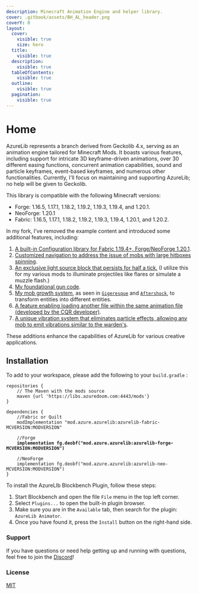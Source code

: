 ```yaml
---
description: Minecraft Animation Engine and helper library.
cover: .gitbook/assets/BH_AL_header.png
coverY: 0
layout:
  cover:
    visible: true
    size: hero
  title:
    visible: true
  description:
    visible: true
  tableOfContents:
    visible: true
  outline:
    visible: true
  pagination:
    visible: true
---
```


# Home

AzureLib represents a branch derived from Geckolib 4.x, serving as an animation engine tailored for Minecraft Mods. It boasts various features, including support for intricate 3D keyframe-driven animations, over 30 different easing functions, concurrent animation capabilities, sound and particle keyframes, event-based keyframes, and numerous other functionalities. Currently, I'll focus on maintaining and supporting AzureLib; no help will be given to Geckolib.

This library is compatible with the following Minecraft versions:

* Forge: 1.16.5, 1.17.1, 1.18.2, 1.19.2, 1.19.3, 1.19.4, and 1.20.1.
* NeoForge: 1.20.1
* Fabric: 1.16.5, 1.17.1, 1.18.2, 1.19.2, 1.19.3, 1.19.4, 1.20.1, and 1.20.2.

In my fork, I've removed the example content and introduced some additional features, including:

1. [A built-in Configuration library for Fabric 1.19.4+, Forge/NeoForge 1.20.1](https://github.com/AzureDoom/AzureLib/blob/1.20/Fabric/src/main/java/mod/azure/azurelib/config/TestingConfig.java).
2. [Customized navigation to address the issue of mobs with large hitboxes spinning](https://github.com/AzureDoom/AzureLib/blob/1.20/Fabric/src/main/java/mod/azure/azurelib/ai/pathing/AzureNavigation.java).
3. [An exclusive light source block that persists for half a tick.](https://github.com/AzureDoom/AzureLib/blob/1.20/Fabric/src/main/java/mod/azure/azurelib/entities/TickingLightBlock.java) (I utilize this for my various mods to illuminate projectiles like flares or simulate a muzzle flash.)
4. [My foundational gun code](https://github.com/AzureDoom/AzureLib/blob/1.20/Fabric/src/main/java/mod/azure/azurelib/items/BaseGunItem.java).
5. [My mob growth system](https://github.com/AzureDoom/AzureLib/blob/1.20/Fabric/src/main/java/mod/azure/azurelib/helper/Growable.java), as seen in [`Gigeresque`](https://modrinth.com/mod/gigeresque) and [`Aftershock`](https://modrinth.com/mod/aftershock), to transform entities into different entities.
6. [A feature enabling loading another file within the same animation file (developed by the CQR developer)](how-to-use-the-inclusion-feature-in-animation-files.md).
7. [A unique vibration system that eliminates particle effects, allowing any mob to emit vibrations similar to the warden's](https://github.com/AzureDoom/AzureLib/blob/1.20/Fabric/src/main/java/mod/azure/azurelib/helper/AzureVibrationUser.java).

These additions enhance the capabilities of AzureLib for various creative applications.

## Installation&#x20;

To add to your workspace, please add the following to your `build.gradle` :

<pre class="language-gradle"><code class="lang-gradle">repositories {
    // The Maven with the mods source
    maven {url 'https://libs.azuredoom.com:4443/mods'}
}

dependencies {
    //Fabric or Quilt
    modImplementation "mod.azure.azurelib:azurelib-fabric-MCVERSION:MODVERSION"

    //Forge
<strong>    implementation fg.deobf("mod.azure.azurelib:azurelib-forge-MCVERSION:MODVERSION")
</strong>		
    //NeoForge
    implementation fg.deobf("mod.azure.azurelib:azurelib-neo-MCVERSION:MODVERSION")
}
</code></pre>

To install the AzureLIb Blockbench Plugin, follow these steps:

1. Start Blockbench and open the file `File` menu in the top left corner.
2. Select `Plugins...` to open the built-in plugin browser.
3. Make sure you are in the `Available` tab, then search for the plugin: `AzureLib Animator`.
4. Once you have found it, press the `Install` button on the right-hand side.

### Support <a href="#support" id="support"></a>

If you have questions or need help getting up and running with questions, feel free to join the [Discord](https://discord.azuredoom.com/)!

### License <a href="#license" id="license"></a>

[MIT](https://github.com/AzureDoom/AzureLib/blob/1.20/LICENSE)
